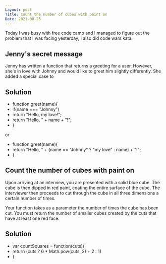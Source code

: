```yaml
---
Layout: post
Title: Count the number of cubes with paint on
Date: 2021-08-25
---
```


Today I was busy with free code camp and I managed to figure out the problem that I was facing yesterday, I also did code wars kata.

## Jenny's secret message

Jenny has written a function that returns a greeting for a user. However, she's in love with Johnny and would like to greet him slightly differently. She added a special case to

## Solution

- function greet(name){
- if(name === "Johnny")
- return "Hello, my love!";
- return "Hello, " + name + "!";
- }

or

- function greet(name){
- return "Hello, " + (name == "Johnny" ? "my love" : name) + "!";
- }

## Count the number of cubes with paint on

Upon arriving at an interview, you are presented with a solid blue cube. The cube is then dipped in red paint, coating the entire surface of the cube. The interviewer then proceeds to cut through the cube in all three dimensions a certain number of times.

Your function takes as a parameter the number of times the cube has been cut. You must return the number of smaller cubes created by the cuts that have at least one red face.

## Solution

- var countSquares = function(cuts){
- return (cuts ? 6 \* Math.pow(cuts, 2) + 2 : 1)
- }
